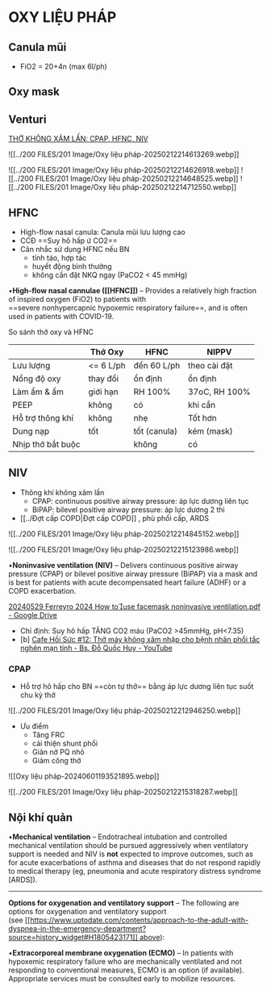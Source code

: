 # OXY LIỆU PHÁP

## Canula mũi
- FiO2 = 20+4n (max 6l/ph)
## Oxy mask

## Venturi

[THỞ KHÔNG XÂM LẤN: CPAP, HFNC, NIV](https://www.youtube.com/watch?v=_V2Kn2bPGt0)

![[../200 FILES/201 Image/Oxy liệu pháp-20250212214613269.webp]]

![[../200 FILES/201 Image/Oxy liệu pháp-20250212214626918.webp]]
![[../200 FILES/201 Image/Oxy liệu pháp-20250212214648525.webp]]
![[../200 FILES/201 Image/Oxy liệu pháp-20250212214712550.webp]]

## HFNC
- High-flow nasal canula: Canula mũi lưu lượng cao
- CCĐ ==Suy hô hấp ứ CO2==
- Cân nhắc sử dụng HFNC nếu BN
	- tỉnh táo, hợp tác
	- huyết động bình thường
	- không cần đặt NKQ ngay (PaCO2 < 45 mmHg)

•**High-flow nasal cannulae ([[HFNC]])** – Provides a relatively high fraction of inspired oxygen (FiO2) to patients with ==severe nonhypercapnic hypoxemic respiratory failure==, and is often used in patients with COVID-19.

So sánh thở oxy và HFNC

|                   | Thở Oxy   | HFNC         | NIPPV         |
| ----------------- | --------- | ------------ | ------------- |
| Lưu lượng         | <= 6 L/ph | đến 60 L/ph  | theo cài đặt  |
| Nồng độ oxy       | thay đổi  | ổn định      | ổn định       |
| Làm ẩm & ấm       | giới hạn  | RH 100%      | 37oC, RH 100% |
| PEEP              | không     | có           | khi cần       |
| Hỗ trợ thông khí  | không     | nhẹ          | Tốt hơn       |
| Dung nạp          | tốt       | tốt (canula) | kém (mask)    |
| Nhịp thở bắt buộc |           | không        | có            |

## NIV
- Thông khí không xâm lấn
	- CPAP: continuous positive airway pressure: áp lực dương liên tục
	- BiPAP: bilevel positive airway pressure: áp lực dương 2 thì
- [[../Đợt cấp COPD|Đợt cấp COPD]] , phù phổi cấp, ARDS

![[../200 FILES/201 Image/Oxy liệu pháp-20250212214845152.webp]]

![[../200 FILES/201 Image/Oxy liệu pháp-20250212215123986.webp]]

•**Noninvasive ventilation (NIV)** – Delivers continuous positive airway pressure (CPAP) or bilevel positive airway pressure (BiPAP) via a mask and is best for patients with acute decompensated heart failure (ADHF) or a COPD exacerbation.

[20240529 Ferreyro 2024 How touse facemask noninvasive ventilation.pdf - Google Drive](https://drive.google.com/file/d/10Dqz27_iNDiNnSg82oEgYaq118uHKE4b/view)
- Chỉ định: Suy hô hấp TĂNG CO2 máu (PaCO2 >45mmHg, pH<7.35)
- [b] [Cafe Hồi Sức #12: Thở máy không xâm nhập cho bệnh nhân phổi tắc nghẽn mạn tính - Bs. Đỗ Quốc Huy - YouTube](https://www.youtube.com/watch?v=fLYnMe-rF0E)

### CPAP 
- Hỗ trợ hô hấp cho BN ==còn tự thở== bằng áp lực dương liên tục suốt chu kỳ thở

![[../200 FILES/201 Image/Oxy liệu pháp-20250212212946250.webp]]
- Ưu điểm
	- Tăng FRC
	- cải thiện shunt phổi
	- Giãn nở PQ nhỏ
	- Giảm công thở


![[Oxy liệu pháp-20240601193521895.webp]]

![[../200 FILES/201 Image/Oxy liệu pháp-20250212215318287.webp]]

## Nội khí quản


•**Mechanical ventilation** – Endotracheal intubation and controlled mechanical ventilation should be pursued aggressively when ventilatory support is needed and NIV is **not** expected to improve outcomes, such as for acute exacerbations of asthma and diseases that do not respond rapidly to medical therapy (eg, pneumonia and acute respiratory distress syndrome [ARDS]).


---
**Options for oxygenation and ventilatory support** – The following are options for oxygenation and ventilatory support (see [[https://www.uptodate.com/contents/approach-to-the-adult-with-dyspnea-in-the-emergency-department?source=history_widget#H1805423171]] above):



•**Extracorporeal membrane oxygenation (ECMO)** – In patients with hypoxemic respiratory failure who are mechanically ventilated and not responding to conventional measures, ECMO is an option (if available). Appropriate services must be consulted early to mobilize resources.